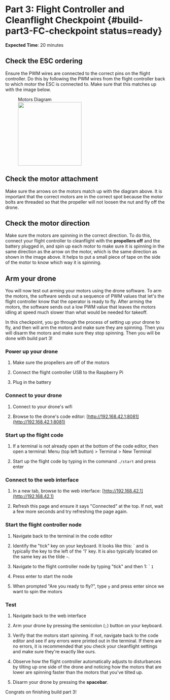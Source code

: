 # Part 3: Flight Controller and Cleanflight Checkpoint {#build-part3-FC-checkpoint status=ready}

**Expected Time**: 20 minutes

## Check the ESC ordering

Ensure the PWM wires are connected to the correct pins on the flight controller. Do this by following the PWM wires from the flight controller back to which motor the ESC is connected to. Make sure that this matches up with the image below.

<figure>
    <figcaption>Motors Diagram</figcaption>
    <img src="photos/correct_motors_diagram.jpg" width="200"/>
</figure>  

## Check the motor attachment

Make sure the arrows on the motors match up with the diagram above. It is important that the correct motors are in the correct spot because the motor bolts are threaded so that the propeller will not loosen the nut and fly off the drone.

## Check the motor direction

Make sure the motors are spinning in the correct direction. To do this, connect your flight controller to cleanflight with the **propellers off** and the battery plugged in, and spin up each motor to make sure it is spinning in the same direction as the arrow on the motor, which is the same direction as shown in the image above. It helps to put a small piece of tape on the side of the motor to know which way it is spinning.

## Arm your drone

You will now test out arming your motors using the drone software. To arm the motors, the software sends out a sequence of PWM values that let's the flight controller know that the operator is ready to fly. After arming the motors, the software sends out a low PWM value that leaves the motors idling at speed much slower than what would be needed for takeoff.

In this checkpoint, you go through the process of setting up your drone to fly, and then will arm the motors and make sure they are spinning. Then you will disarm the motors and make sure they stop spinning. Then you will be done with build part 3!

### Power up your drone

1. Make sure the propellers are off of the motors

1. Connect the flight controller USB to the Raspberry Pi

1. Plug in the battery

### Connect to your drone

1. Connect to your drone's wifi

1. Browse to the drone's code editor: [http://192.168.42.1:8081](http://192.168.42.1:8081)

### Start up the flight code

1. If a terminal is not already open at the bottom of the code editor, then open a terminal: Menu (top left button) > Terminal > New Terminal

1. Start up the flight code by typing in the command `./start` and press enter

### Connect to the web interface

1. In a new tab, browse to the web interface: [http://192.168.42.1](http://192.168.42.1)

1. Refresh this page and ensure it says "Connected" at the top. If not, wait a few more seconds and try refreshing the page again.

### Start the flight controller node

1. Navigate back to the terminal in the code editor

1. Identify the "tick" key on your keyboard. It looks like this: \` and is typically the key to the left of the '1' key. It is also typically located on the same key as the tilde `~`.

1. Navigate to the flight controller node by typing "tick" and then 1: \` `1`

1. Press enter to start the node

1. When prompted "Are you ready to fly?", type `y` and press enter since we want to spin the motors

### Test

1. Navigate back to the web interface

1. Arm your drone by pressing the semicolon (`;`) button on your keyboard.

1. Verify that the motors start spinning. If not, navigate back to the code editor and see if any errors were printed out in the terminal. If there are no errors, it is recommended that you check your cleanflight settings and make sure they're exactly like ours.

1. Observe how the flight controller automatically adjusts to disturbances by tilting up one side of the drone and noticing how the motors that are lower are spinning faster than the motors that you've tilted up.

1. Disarm your drone by pressing the **spacebar**.


Congrats on finishing build part 3!
